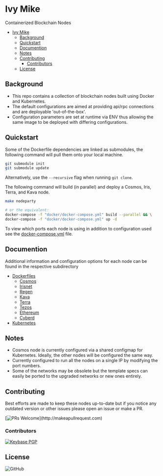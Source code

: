 # Ivy Mike

Containerized Blockchain Nodes

<!-- @import "[TOC]" {cmd="toc" depthFrom=2 depthTo=2 orderedList=false} -->

<!-- code_chunk_output -->

- [Ivy Mike](#ivy-mike)
  - [Background](#background)
  - [Quickstart](#quickstart)
  - [Documention](#documention)
  - [Notes](#notes)
  - [Contributing](#contributing)
    - [Contributors](#contributors)
  - [License](#license)

<!-- /code_chunk_output -->

## Background

- This repo contains a collection of blockchain nodes built using Docker and Kubernetes.
- The default configurations are aimed at providing api/rpc connections and are deployable 'out-of-the-box'.
- Configuration parameters are set at runtime via ENV thus allowing the same image to be deployed with differing configurations.

## Quickstart

Some of the Dockerfile dependencies are linked as submodules, the following command will pull them onto your local machine.

```bash
git submodule init
git submodule update
```

Alternatively, use the `--recursive` flag when running `git clone`.


The following command will build (in parallel) and deploy a Cosmos, Iris, Terra, and Kava node.

```bash
make nodeparty

# or the equivalent:
docker-compose -f "docker/docker-compose.yml" build --parallel && \
docker-compose -f "docker/docker-compose.yml" up -d
```

To view which ports each node is using in addition to configuration used see the [docker-compose.yml](./docker/docker-compose.yml) file.

## Documention

Additional information and configuration options for each node can be found in the respective subdirectory

- [Dockerfiles](./docs/dockerfiles.md)
  - [Cosmos](./docs/docker-cosmos/README.md)
  - [Irisnet](./docs/docker-irisnet/README.md)
  - [Regen](./docs/docker-regen/README.md)
  - [Kava](./docs/docker-kava/README.md)
  - [Terra](./docs/docker-terra/README.md)
  - [Tezos](./docs/docker-tezos/README.md)
  - [Ethereum](./docs/docker-ethereum/README.md)
  - [Cyberd](./docs/docker-cyberd/README.md)
- [Kubernetes](./docs/kubernetes.md)

## Notes

- Cosmos node is currently configured via a shared configmap for Kubernetes. Ideally, the other nodes will be configured the same way.
- Currently configured to run all the nodes on a single IP by modifying the port numbers.
- Some of the networks may be obsolete but the template specs can easily be ported to the upgraded networks or new ones entirely.

## Contributing

Best efforts are made to keep these nodes up-to-date but if you notice any outdated version or other issues please open an issue or make a PR.

[![PRs Welcome](https://img.shields.io/badge/PRs-welcome-brightgreen.svg?)](http://makeapullrequest.com)

### Contributors

[![Keybase PGP](https://img.shields.io/keybase/pgp/ryanhendricks.svg?label=keybase&logo=keybase&logoColor=white)](https://keybase.io/ryanhendricks)

## License

![GitHub](https://img.shields.io/github/license/ryanhendricks/ivy-mike.svg)
